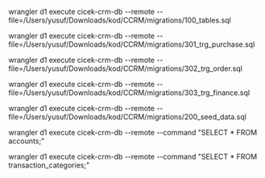 wrangler d1 execute cicek-crm-db --remote --file=/Users/yusuf/Downloads/kod/CCRM/migrations/100_tables.sql


wrangler d1 execute cicek-crm-db --remote --file=/Users/yusuf/Downloads/kod/CCRM/migrations/301_trg_purchase.sql

wrangler d1 execute cicek-crm-db --remote --file=/Users/yusuf/Downloads/kod/CCRM/migrations/302_trg_order.sql

wrangler d1 execute cicek-crm-db --remote --file=/Users/yusuf/Downloads/kod/CCRM/migrations/303_trg_finance.sql

wrangler d1 execute cicek-crm-db --remote --file=/Users/yusuf/Downloads/kod/CCRM/migrations/200_seed_data.sql

wrangler d1 execute cicek-crm-db --remote --command "SELECT * FROM accounts;"

wrangler d1 execute cicek-crm-db --remote --command "SELECT * FROM transaction_categories;"
